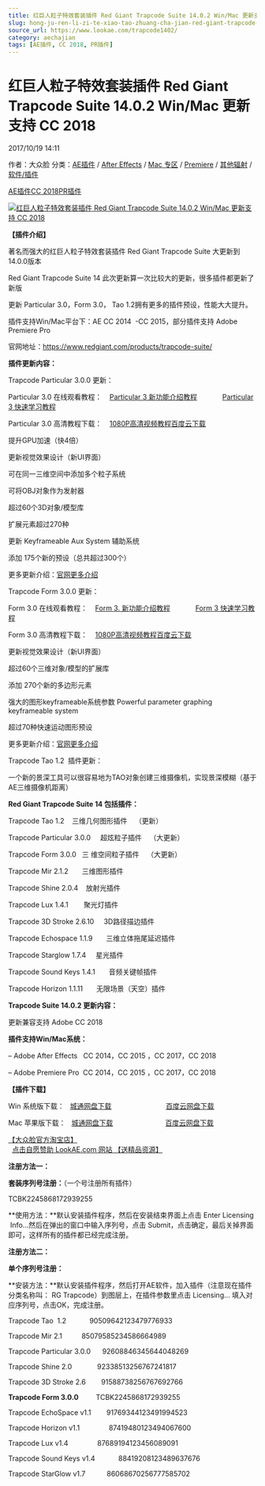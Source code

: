 ```yaml
---
title: 红巨人粒子特效套装插件 Red Giant Trapcode Suite 14.0.2 Win/Mac 更新支持 CC 2018
slug: hong-ju-ren-li-zi-te-xiao-tao-zhuang-cha-jian-red-giant-trapcode-suite-14-0-2-win-mac-geng-xin-zhi-chi-cc-2018
source_url: https://www.lookae.com/trapcode1402/
category: aechajian
tags: [AE插件, CC 2018, PR插件]
---
```

# 红巨人粒子特效套装插件 Red Giant Trapcode Suite 14.0.2 Win/Mac 更新支持 CC 2018

2017/10/19 14:11

作者：大众脸
分类：[AE插件](https://www.lookae.com/after-effects/aechajian/) / [After Effects](https://www.lookae.com/after-effects/) / [Mac 专区](https://www.lookae.com/mac-osx/) / [Premiere](https://www.lookae.com/qitarjcj/premierezy/) / [其他辐射](https://www.lookae.com/others/) / [软件/插件](https://www.lookae.com/qitarjcj/)

[AE插件](https://www.lookae.com/tag/ae%e6%8f%92%e4%bb%b6/)[CC 2018](https://www.lookae.com/tag/cc-2018/)[PR插件](https://www.lookae.com/tag/pr%e6%8f%92%e4%bb%b6/)

[![红巨人粒子特效套装插件 Red Giant Trapcode Suite 14.0.2 Win/Mac 更新支持 CC 2018](https://www.lookae.com/wp-content/uploads/2017/08/Trapcode-14.jpg "红巨人粒子特效套装插件 Red Giant Trapcode Suite 14.0.2 Win/Mac 更新支持 CC 2018-LookAE.com")](https://www.lookae.com/wp-content/uploads/2017/08/Trapcode-14.jpg)

**【插件介绍】**

著名而强大的红巨人粒子特效套装插件 Red Giant Trapcode Suite 大更新到14.0.0版本

Red Giant Trapcode Suite 14 此次更新算一次比较大的更新，很多插件都更新了新版

更新 Particular 3.0，Form 3.0， Tao 1.2拥有更多的插件预设，性能大大提升。

插件支持Win/Mac平台下：AE CC 2014  -CC 2015，部分插件支持 Adobe Premiere Pro

官网地址：https://www.redgiant.com/products/trapcode-suite/

**插件更新内容：**

Trapcode Particular 3.0.0 更新：

Particular 3.0 在线观看教程：    [Particular 3 新功能介绍教程](http://v.youku.com/v_show/id_XMjk0MDc4ODQwOA==.html?spm=a2h3j.8428770.3416059.1#paction)             [Particular 3 快速学习教程](http://v.youku.com/v_show/id_XMjk0MDc4ODQwMA==.html?spm=a2h3j.8428770.3416059.1)

Particular 3.0 高清教程下载：    [1080P高清视频教程百度云下载](https://pan.baidu.com/s/1hsBZb7m)

提升GPU加速（快4倍）

更新视觉效果设计（新UI界面）

可在同一三维空间中添加多个粒子系统

可将OBJ对象作为发射器

超过60个3D对象/模型库

扩展元素超过270种

更新 Keyframeable Aux System 辅助系统

添加 175个新的预设（总共超过300个）

更多更新介绍：[官网更多介绍](https://www.redgiant.com/products/trapcode-particular/)

Trapcode Form 3.0.0 更新：

Form 3.0 在线观看教程：    [Form 3. 新功能介绍教程](http://v.youku.com/v_show/id_XMjk0MDc4ODI2NA==.html?spm=a2h3j.8428770.3416059.1)             [Form 3 快速学习教程](http://v.youku.com/v_show/id_XMjk0MDc4ODM0MA==.html?spm=a2h3j.8428770.3416059.1)

Form 3.0 高清教程下载：    [1080P高清视频教程百度云下载](https://pan.baidu.com/s/1c2GkTVy)

更新视觉效果设计（新UI界面）

超过60个三维对象/模型的扩展库

添加 270个新的多边形元素

强大的图形keyframeable系统参数 Powerful parameter graphing keyframeable system

超过70种快速运动图形预设

更多更新介绍：[官网更多介绍](https://www.redgiant.com/products/trapcode-form/)

Trapcode Tao 1.2  插件更新：

一个新的景深工具可以很容易地为TAO对象创建三维摄像机，实现景深模糊（基于AE三维摄像机距离）

**Red Giant Trapcode Suite 14 包括插件：**

Trapcode Tao 1.2    三维几何图形插件    （更新）

Trapcode Particular 3.0.0     超炫粒子插件    （大更新）

Trapcode Form 3.0.0   三 维空间粒子插件    （大更新）

Trapcode Mir 2.1.2       三维图形插件

Trapcode Shine 2.0.4    放射光插件

Trapcode Lux 1.4.1        聚光灯插件

Trapcode 3D Stroke 2.6.10     3D路径描边插件

Trapcode Echospace 1.1.9       三维立体拖尾延迟插件

Trapcode Starglow 1.7.4     星光插件

Trapcode Sound Keys 1.4.1       音频关键帧插件

Trapcode Horizon 1.1.11       无限场景（天空）插件

**Trapcode Suite 14.0.2 更新内容：**

更新兼容支持 Adobe CC 2018

**插件支持Win/Mac系统：**

– Adobe After Effects   CC 2014，CC 2015 ，CC 2017，CC 2018

– Adobe Premiere Pro  CC 2014，CC 2015 ，CC 2017，CC 2018

**【插件下载】**

Win 系统版下载：   [城通网盘下载](https://lookae.ctfile.com/fs/680462-224568964)                            [百度云网盘下载](https://pan.baidu.com/s/1nvmkOOx)

Mac 苹果版下载：   [城通网盘下载](https://lookae.ctfile.com/fs/680462-224568926)                           [百度云网盘下载](https://pan.baidu.com/s/1c1SQtQK)

[【大众脸官方淘宝店】](https://lookae.taobao.com/)                [点击自愿赞助 LookAE.com 网站 【送精品资源】](https://www.lookae.com/sponsor/)

**注册方法一：**

**套装序列号注册：**（一个号注册所有插件）

TCBK2245868172939255

**使用方法：**默认安装插件程序，然后在安装结束界面上点击 Enter Licensing  Info…然后在弹出的窗口中输入序列号，点击 Submit，点击确定，最后关掉界面即可，这样所有的插件都已经完成注册。

**注册方法二：**

**单个序列号注册：**

**安装方法：**默认安装插件程序，然后打开AE软件，加入插件（注意现在插件分类名称叫： RG Trapcode）到图层上，在插件参数里点击 Licensing… 填入对应序列号，点击OK，完成注册。

Trapcode Tao  1.2            90509642123479776933

Trapcode Mir 2.1          85079585234586664989

Trapcode Particular 3.0.0      92608846345644048269

Trapcode Shine 2.0             92338513256767241817

Trapcode 3D Stroke 2.6        91588738256767692766

**Trapcode Form 3.0.0**         TCBK2245868172939255

Trapcode EchoSpace v1.1        91769344123491994523

Trapcode Horizon v1.1               87419480123494067600

Trapcode Lux v1.4               87689194123456089091

Trapcode Sound Keys v1.4            88419208123489637676

Trapcode StarGlow v1.7           86068670256777585702
